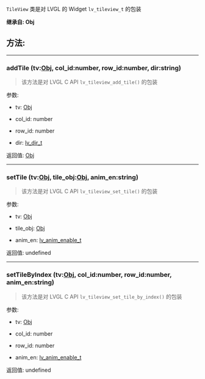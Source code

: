 `TileView` 类是对 LVGL 的 Widget `lv_tileview_t` 的包装

**继承自: Obj**

## 方法:

-----

### addTile (tv:[Obj](../Obj), col_id:number, row_id:number, dir:string)

> 该方法是对 LVGL C API `lv_tileview_add_tile()` 的包装

参数:

* tv: [Obj](../Obj)

* col_id: number

* row_id: number

* dir: [lv_dir_t](../const/#lv_dir_t)

返回值:
[Obj](../Obj)

-----

### setTile (tv:[Obj](../Obj), tile_obj:[Obj](../Obj), anim_en:string)

> 该方法是对 LVGL C API `lv_tileview_set_tile()` 的包装

参数:

* tv: [Obj](../Obj)

* tile_obj: [Obj](../Obj)

* anim_en: [lv_anim_enable_t](../const/#lv_anim_enable_t)

返回值:
undefined

-----

### setTileByIndex (tv:[Obj](../Obj), col_id:number, row_id:number, anim_en:string)

> 该方法是对 LVGL C API `lv_tileview_set_tile_by_index()` 的包装

参数:

* tv: [Obj](../Obj)

* col_id: number

* row_id: number

* anim_en: [lv_anim_enable_t](../const/#lv_anim_enable_t)

返回值:
undefined


